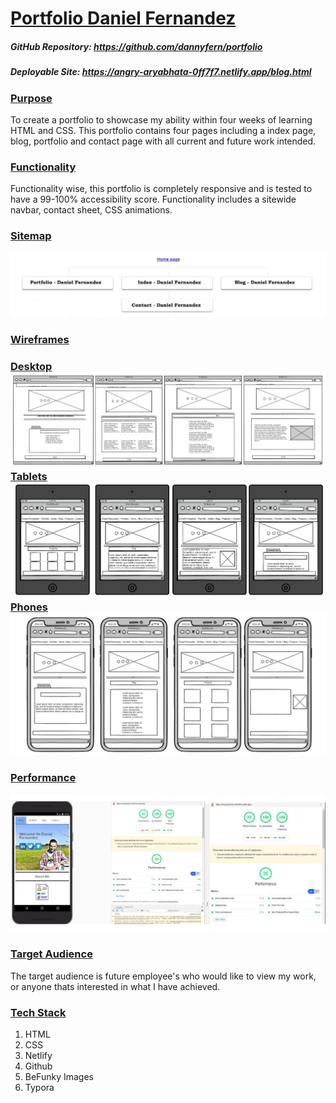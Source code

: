 # <u>Portfolio Daniel Fernandez</u>

##### GitHub Repository: https://github.com/dannyfern/portfolio

##### Deployable Site: https://angry-aryabhata-0ff7f7.netlify.app/blog.html

### <u>Purpose</u>

To create a portfolio to showcase my ability within four weeks of learning HTML and CSS. This portfolio contains four pages including a index page, blog, portfolio and contact page with all current and future work intended. 

### <u>Functionality</u>
Functionality wise, this portfolio is completely responsive and is tested to have a 99-100% accessibility score. Functionality includes a sitewide navbar, contact sheet, CSS animations.  


### <u>Sitemap</u> 

![](./docs/sitemap.JPG)

### <u>Wireframes</u>

### <u>Desktop</u>![](./docs/desktop.JPG) <u>Tablets</u>![](./docs/ipads.JPG) <u>Phones</u>![](./docs/iphones.JPG)

### <u>Performance</u>

![](./docs/perf.jpg)

### <u>Target Audience</u>
The target audience is future employee's who would like to view my work, or anyone thats interested in what I have achieved. 

### <u>Tech Stack</u>
 1. HTML
 2. CSS
 3. Netlify
 4. Github
 5. BeFunky Images
 6. Typora
